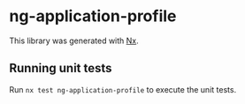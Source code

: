 # ng-application-profile

This library was generated with [Nx](https://nx.dev).

## Running unit tests

Run `nx test ng-application-profile` to execute the unit tests.
